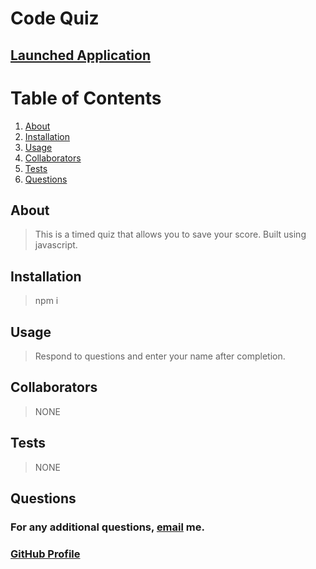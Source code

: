 
  # Code Quiz

  ## 

  ## [Launched Application](https://lukegranered.github.io/code-quiz/)

  # Table of Contents

  1. [About](#About)
  2. [Installation](#Installation)
  3. [Usage](#Usage)
  4. [Collaborators](#Collaborators)
  5. [Tests](#Tests)
  6. [Questions](#Questions)

  ##  <a id="About">About</a>

  > This is a timed quiz that allows you to save your score. Built using javascript.

  ##  <a id="Installation">Installation</a>

  > npm i

  ##  <a id="Usage">Usage</a>
  
  > Respond to questions and enter your name after completion.

  ##  <a id="Collaborators">Collaborators</a>
  
  > NONE

  ##  <a id="Tests">Tests</a>

  > NONE

  ##  <a id="Questions">Questions</a>

  ### For any additional questions, [email](mailto:lukejgranered@gmail.com) me.

  ### [GitHub Profile](https://www.github.com/lukegranered)